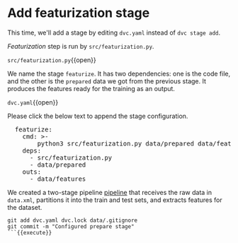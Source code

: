 # Add featurization stage

This time, we'll add a stage by editing `dvc.yaml` instead of `dvc stage add`.

_Featurization_ step is run by `src/featurization.py`. 

`src/featurization.py`{{open}}

We name the stage `featurize`. It has two dependencies: one is the code file,
and the other is the `prepared` data we got from the previous stage. It
produces the features ready for the training as an output.

`dvc.yaml`{{open}}

Please click the below text to append the stage configuration.

<pre class="file" data-filename="project/dvc.yaml" data-target="append">
  featurize:
    cmd: >-
        python3 src/featurization.py data/prepared data/features
    deps:
      - src/featurization.py
      - data/prepared
    outs:
      - data/features
</pre>

We created a two-stage pipeline [pipeline][bcpipeline] that receives the
raw data in `data.xml`, partitions it into the train and test sets, and
extracts features for the dataset.

[bcpipeline]: https://dvc.org/doc/user-guide/basic-concepts/pipeline

```
git add dvc.yaml dvc.lock data/.gitignore
git commit -m "Configured prepare stage"
```{{execute}}
